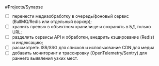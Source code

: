#Projects/Synapse 
- [ ] перенести медиаобработку в очередь/фоновый сервис (BullMQ/Redis или отдельный воркер);
- [ ] хранить превью в объектном хранилище и сохранять в БД только URL;
- [ ] разделить сервисы API и обработки, внедрить кэширование (Redis) и индексацию;
- [ ] рассмотреть ISR/SSG для списков и использование CDN для медиа
- [ ] добавить мониторинг и трассировку (OpenTelemetry/Sentry) для раннего выявления узких мест.